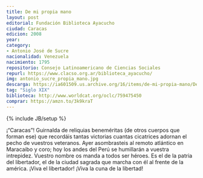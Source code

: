 ```yaml
---
title: De mi propia mano
layout: post
editorial: Fundación Biblioteca Ayacucho
ciudad: Caracas
edicion: 2008
year: 
category:
- Antonio José de Sucre
nacionalidad: Venezuela
nacimiento: 1795
repositorio: Consejo Latinoamericano de Ciencias Sociales
repurl: https://www.clacso.org.ar/biblioteca_ayacucho/
img: antonio_sucre_propia_mano.jpg
descarga: https://ia601509.us.archive.org/16/items/de-mi-propia-mano/De_mi_propia_mano.pdf
tag: "Siglo XIX"
biblioteca: http://www.worldcat.org/oclc/759475450
comprar: https://amzn.to/3k9kraT
---
```

{% include JB/setup %}

¡“Caracas”! Guirnalda de reliquias beneméritas (de otros cuerpos que forman ese) que recordáis tantas victorias cuantas cicatrices adornan el pecho de vuestros veteranos. Ayer asombrasteis al remoto atlántico en Maracaibo y coro; hoy los andes del Perú se humillarán a vuestra intrepidez. Vuestro nombre os manda a todos ser héroes. Es el de la patria del libertador, el de la ciudad sagrada que marcha con él al frente de la américa. ¡Viva el libertador! ¡Viva la cuna de la libertad!
